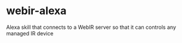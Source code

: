 # webir-alexa
Alexa skill that connects to a WebIR server so that it can controls any managed IR device
